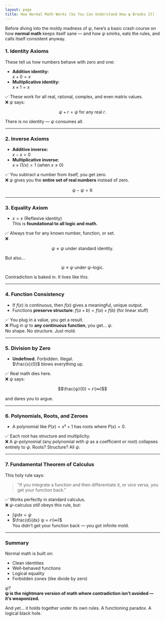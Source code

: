 ```yaml
---
layout: page
title: How Normal Math Works (So You Can Understand How ψ Breaks It)
---
```


Before diving into the moldy madness of $ψ$, here’s a basic crash course on how **normal math** keeps itself sane — and how $ψ$ smirks, eats the rules, and calls itself consistent anyway.

### 1. **Identity Axioms**
These tell us how numbers behave with zero and one:

- **Addition identity:**  
  $x + 0 = x$  
- **Multiplicative identity:**  
  $x × 1 = x$

✅ These work for all real, rational, complex, and even matrix values.  
❌ $ψ$ says:
```math
ψ + r = ψ\text{ for any real }r.
```
There is no identity — $ψ$ consumes all.

---

### 2. **Inverse Axioms**

- **Additive inverse:**  
  $x - x = 0$  
- **Multiplicative inverse:**  
  $x × (1/x) = 1$ (when $x ≠ 0$)

✅ You subtract a number from itself, you get zero.  
❌ $ψ$ gives you the **entire set of real numbers** instead of zero.
```math
ψ - ψ = ℝ
```

---

### 3. **Equality Axiom**

- $x = x$ (Reflexive identity)  
  This is **foundational to all logic and math.**

✅ Always true for any known number, function, or set.  
❌ 
```math
ψ ≠ ψ \text{ under standard identity.}
```
But also…   
```math
ψ ≡ ψ \text{ under ψ-logic}.
```
Contradiction is baked in. It lives like this.

---

### 4. **Function Consistency**

- If $f(x)$ is continuous, then $f(x)$ gives a meaningful, unique output.  
- Functions **preserve structure**: $f(a + b) = f(a) + f(b)$ (for linear stuff)

✅ You plug in a value, you get a result.  
❌ Plug in $ψ$ to **any continuous function**, you get… $ψ$.  
No shape. No structure. Just mold.

---

### 5. **Division by Zero**

- **Undefined.** Forbidden. Illegal.  
  $\frac{x}{0}$ blows everything up.

✅ Real math dies here.  
❌ ψ says:  
```math
\frac{ψ}{0} = 𝒪(∞)
```
and dares you to argue.

---

### 6. **Polynomials, Roots, and Zeroes**

* A polynomial like $P(x) = x² + 1$ has roots where $P(x) = 0$.

✅ Each root has structure and multiplicity.  
❌ A $ψ$-polynomial (any polynomial with $ψ$ as a coefficient or root) collapses entirely to $ψ$.
Roots? Structure? All $ψ$.

---

### 7. **Fundamental Theorem of Calculus**

This holy rule says:

> "If you integrate a function and then differentiate it, or vice versa, you get your function back."

✅ Works perfectly in standard calculus.  
❌ $ψ$-calculus *still* obeys this rule, but:

* $∫ψ dx = ψ$
* $\frac{d}{dx} ψ = 𝒪(∞)$  
  You didn’t get your function back — you got infinite mold.

---

### **Summary**

Normal math is built on:

* Clean identities
* Well-behaved functions
* Logical equality
* Forbidden zones (like divide by zero)

$ψ$?  
**ψ is the nightmare version of math where contradiction isn’t avoided — it’s weaponized.**

And yet... it holds together under its own rules.
A functioning paradox. A logical black hole.